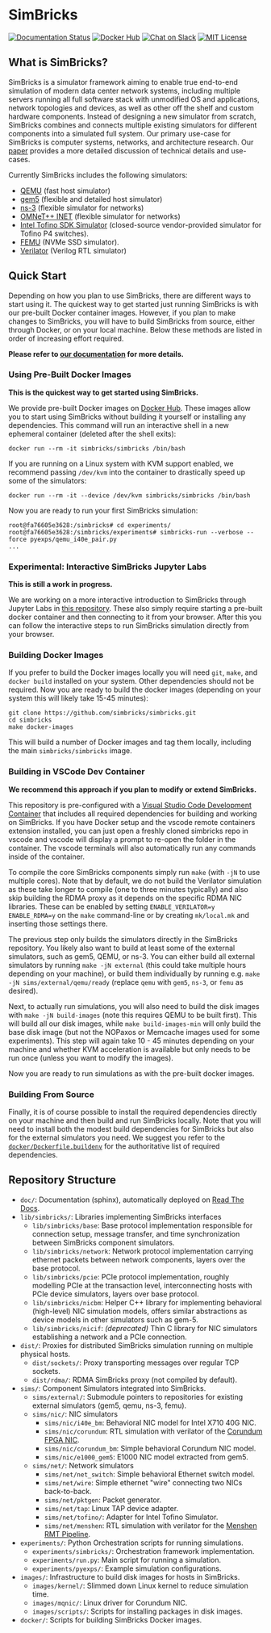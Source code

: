 # SimBricks

[![Documentation Status](https://readthedocs.org/projects/simbricks/badge/?version=latest)](https://simbricks.readthedocs.io/en/latest/?badge=latest)
[![Docker Hub](https://img.shields.io/badge/docker-hub-brightgreen)](https://hub.docker.com/u/simbricks)
[![Chat on Slack](https://img.shields.io/badge/slack-Chat-brightgreen)](https://join.slack.com/t/simbricks/shared_invite/zt-16y96155y-xspnVcm18EUkbUHDcSVonA)
[![MIT License](https://img.shields.io/github/license/simbricks/simbricks)](https://github.com/simbricks/simbricks/blob/main/LICENSE.md)

## What is SimBricks?

SimBricks is a simulator framework aiming to enable true end-to-end simulation
of modern data center network systems, including multiple servers running all
full software stack with unmodified OS and applications, network topologies and
devices, as well as other off the shelf and custom hardware components. Instead
of designing a new simulator from scratch, SimBricks combines and connects
multiple existing simulators for different components into a simulated full
system. Our primary use-case for SimBricks is computer systems, networks, and
architecture research. Our [paper](https://arxiv.org/abs/2012.14219) provides a
more detailed discussion of technical details and use-cases.

Currently SimBricks includes the following simulators:

- [QEMU](https://www.qemu.org) (fast host simulator)
- [gem5](https://www.gem5.org/) (flexible and detailed host simulator)
- [ns-3](https://www.nsnam.org/) (flexible simulator for networks)
- [OMNeT++ INET](https://inet.omnetpp.org/) (flexible simulator for networks)
- [Intel Tofino SDK Simulator](https://www.intel.com/content/www/us/en/products/network-io/programmable-ethernet-switch/p4-suite/p4-studio.html)
  (closed-source vendor-provided simulator for Tofino P4 switches).
- [FEMU](https://github.com/ucare-uchicago/FEMU) (NVMe SSD simulator).
- [Verilator](https://www.veripool.org/verilator/) (Verilog RTL simulator)

## Quick Start

Depending on how you plan to use SimBricks, there are different ways to start
using it. The quickest way to get started just running SimBricks is with our
pre-built Docker container images. However, if you plan to make changes to
SimBricks, you will have to build SimBricks from source, either through Docker,
or on your local machine. Below these methods are listed in order of increasing
effort required.

**Please refer to
[our documentation](https://simbricks.readthedocs.io/en/latest/) for more
details.**

### Using Pre-Built Docker Images

**This is the quickest way to get started using SimBricks.**

We provide pre-built Docker images on
[Docker Hub](https://hub.docker.com/u/simbricks). These images allow you to
start using SimBricks without building it yourself or installing any
dependencies. This command will run an interactive shell in a new ephemeral
container (deleted after the shell exits):

```Shell
docker run --rm -it simbricks/simbricks /bin/bash
```

If you are running on a Linux system with KVM support enabled, we recommend
passing `/dev/kvm` into the container to drastically speed up some of the
simulators:

```Shell
docker run --rm -it --device /dev/kvm simbricks/simbricks /bin/bash
```

Now you are ready to run your first SimBricks simulation:

```Shell
root@fa76605e3628:/simbricks# cd experiments/
root@fa76605e3628:/simbricks/experiments# simbricks-run --verbose --force pyexps/qemu_i40e_pair.py
...
```

### Experimental: Interactive SimBricks Jupyter Labs

**This is still a work in progress.**

We are working on a more interactive introduction to SimBricks through Jupyter
Labs in [this repository](https://github.com/simbricks/labs). These also simply
require starting a pre-built docker container and then connecting to it from
your browser. After this you can follow the interactive steps to run SimBricks
simulation directly from your browser.

### Building Docker Images

If you prefer to build the Docker images locally you will need `git`, `make`, and
`docker build` installed on your system. Other dependencies should not be
required. Now you are ready to build the docker images (depending on your system
this will likely take 15-45 minutes):

```Shell
git clone https://github.com/simbricks/simbricks.git
cd simbricks
make docker-images
```

This will build a number of Docker images and tag them locally, including the
main `simbricks/simbricks` image.

### Building in VSCode Dev Container

**We recommend this approach if you plan to modify or extend SimBricks.**

This repository is pre-configured with a
[Visual Studio Code Development Container](https://code.visualstudio.com/docs/remote/containers)
that includes all required dependencies for building and working on SimBricks.
If you have Docker setup and the vscode remote containers extension installed,
you can just open a freshly cloned simbricks repo in vscode and vscode will
display a prompt to re-open the folder in the container. The vscode terminals
will also automatically run any commands inside of the container.

To compile the core SimBricks components simply run `make` (with `-jN` to
use multiple cores). Note that by default, we do not build the Verilator
simulation as these take longer to compile (one to three minutes typically)
and also skip building the RDMA proxy as it depends on the specific RDMA NIC
libraries. These can be enabled by setting `ENABLE_VERILATOR=y ENABLE_RDMA=y`
on the `make` command-line or by creating `mk/local.mk` and inserting those
settings there.

The previous step only builds the simulators directly in the SimBricks
repository. You likely also want to build at least some of the external
simulators, such as gem5, QEMU, or ns-3. You can either build all external
simulators by running `make -jN external` (this could take multiple hours
depending on your machine), or build them individually by running e.g.
`make -jN sims/external/qemu/ready` (replace `qemu` with `gem5`, `ns-3`,
or `femu` as desired).

Next, to actually run simulations, you will also need to build the disk images
with `make -jN build-images` (note this requires QEMU to be built first).
This will build all our disk images, while `make build-images-min` will
only build the base disk image (but not the NOPaxos or Memcache images used for
some experiments). This step will again take 10 - 45 minutes depending on your
machine and whether KVM acceleration is available but only needs to be run
once (unless you want to modify the images).

Now you are ready to run simulations as with the pre-built docker images.

### Building From Source

Finally, it is of course possible to install the required dependencies
directly on your machine and then build and run SimBricks locally. Note that
you will need to install both the modest build dependencies for SimBricks but
also for the external simulators you need. We suggest you refer to the
[`docker/Dockerfile.buildenv`](docker/Dockerfile.buildenv) for the
authoritative list of required dependencies.

## Repository Structure

- `doc/`: Documentation (sphinx), automatically deployed on
  [Read The Docs](https://simbricks.readthedocs.io/en/latest/?badge=latest).
- `lib/simbricks/`: Libraries implementing SimBricks interfaces
  - `lib/simbricks/base`: Base protocol implementation responsible for
    connection setup, message transfer, and time synchronization between
    SimBricks component simulators.
  - `lib/simbricks/network`: Network protocol implementation carrying ethernet
    packets between network components, layers over the base protocol.
  - `lib/simbricks/pcie`: PCIe protocol implementation, roughly modelling PCIe
    at the transaction level, interconnecting hosts with PCIe device simulators,
    layers over base protocol.
  - `lib/simbricks/nicbm`: Helper C++ library for implementing behavioral
    (high-level) NIC simulation models, offers similar abstractions as device
    models in other simulators such as gem-5.
  - `lib/simbricks/nicif`: *(deprecated)* Thin C library for NIC simulators
    establishing a network and a PCIe connection.
- `dist/`: Proxies for distributed SimBricks simulation running on multiple
  physical hosts.
  - `dist/sockets/`: Proxy transporting messages over regular TCP sockets.
  - `dist/rdma/`: RDMA SimBricks proxy (not compiled by default).
- `sims/`: Component Simulators integrated into SimBricks.
  - `sims/external/`: Submodule pointers to repositories for existing external
    simulators (gem5, qemu, ns-3, femu).
  - `sims/nic/`: NIC simulators
    - `sims/nic/i40e_bm`: Behavioral NIC model for Intel X710 40G NIC.
    - `sims/nic/corundum`: RTL simulation with verilator of the
      [Corundum FPGA NIC](https://corundum.io/).
    - `sims/nic/corundum_bm`: Simple behavioral Corundum NIC model.
    - `sims/nic/e1000_gem5`: E1000 NIC model extracted from gem5.
  - `sims/net/`: Network simulators
    - `sims/net/net_switch`: Simple behavioral Ethernet switch model.
    - `sims/net/wire`: Simple ethernet "wire" connecting two NICs back-to-back.
    - `sims/net/pktgen`: Packet generator.
    - `sims/net/tap`: Linux TAP device adapter.
    - `sims/net/tofino/`: Adapter for Intel Tofino Simulator.
    - `sims/net/menshen`: RTL simulation with verilator for the
      [Menshen RMT Pipeline](https://isolation.quest/).
- `experiments/`: Python Orchestration scripts for running simulations.
  - `experiments/simbricks/`: Orchestration framework implementation.
  - `experiments/run.py`: Main script for running a simulation.
  - `experiments/pyexps/`: Example simulation configurations.
- `images/`: Infrastructure to build disk images for hosts in SimBricks.
  - `images/kernel/`: Slimmed down Linux kernel to reduce simulation time.
  - `images/mqnic/`: Linux driver for Corundum NIC.
  - `images/scripts/`: Scripts for installing packages in disk images.
- `docker/`: Scripts for building SimBricks Docker images.
